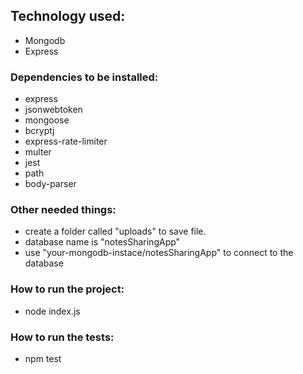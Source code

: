 ## Technology used:

- Mongodb
- Express


### Dependencies to be installed:

- express
- jsonwebtoken
- mongoose
- bcryptj
- express-rate-limiter
- multer
- jest
- path
- body-parser


### Other needed things:

- create a folder called "uploads" to save file.
- database name is "notesSharingApp"
- use "your-mongodb-instace/notesSharingApp" to connect to the database


### How to run the project:

- node index.js


### How to run the tests:

- npm test

